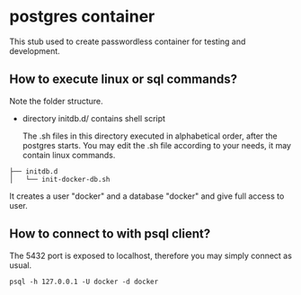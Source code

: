 
# postgres container

This stub used to create passwordless container for testing and development.

## How to execute linux or sql commands?

Note the folder structure.

- directory initdb.d/ contains shell script

  The .sh files in this directory executed in alphabetical order, after the postgres starts.
  You may edit the .sh file according to your needs, it may contain linux commands.

```
├── initdb.d
│   └── init-docker-db.sh
```
  It creates a user "docker" and a database "docker" and give full access to user. 

## How to connect to with psql client?

  The 5432 port is exposed to localhost, therefore you may simply connect as usual.

``` 
psql -h 127.0.0.1 -U docker -d docker
```

